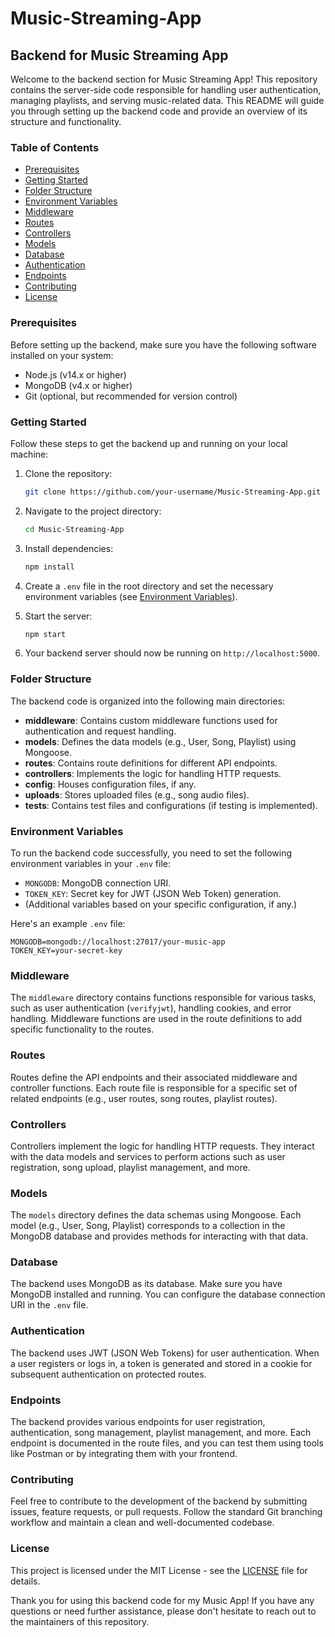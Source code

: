 # Music-Streaming-App

## Backend for Music Streaming App

Welcome to the backend section for Music Streaming App! This repository contains the server-side code responsible for handling user authentication, managing playlists, and serving music-related data. This README will guide you through setting up the backend code and provide an overview of its structure and functionality.

### Table of Contents
- [Prerequisites](#prerequisites)
- [Getting Started](#getting-started)
- [Folder Structure](#folder-structure)
- [Environment Variables](#environment-variables)
- [Middleware](#middleware)
- [Routes](#routes)
- [Controllers](#controllers)
- [Models](#models)
- [Database](#database)
- [Authentication](#authentication)
- [Endpoints](#endpoints)
- [Contributing](#contributing)
- [License](#license)

### Prerequisites
Before setting up the backend, make sure you have the following software installed on your system:
- Node.js (v14.x or higher)
- MongoDB (v4.x or higher)
- Git (optional, but recommended for version control)

### Getting Started
Follow these steps to get the backend up and running on your local machine:

1. Clone the repository:
   ```bash
   git clone https://github.com/your-username/Music-Streaming-App.git
   ```

2. Navigate to the project directory:
   ```bash
   cd Music-Streaming-App
   ```

3. Install dependencies:
   ```bash
   npm install
   ```

4. Create a `.env` file in the root directory and set the necessary environment variables (see [Environment Variables](#environment-variables)).

5. Start the server:
   ```bash
   npm start
   ```

6. Your backend server should now be running on `http://localhost:5000`.

### Folder Structure
The backend code is organized into the following main directories:

- **middleware**: Contains custom middleware functions used for authentication and request handling.
- **models**: Defines the data models (e.g., User, Song, Playlist) using Mongoose.
- **routes**: Contains route definitions for different API endpoints.
- **controllers**: Implements the logic for handling HTTP requests.
- **config**: Houses configuration files, if any.
- **uploads**: Stores uploaded files (e.g., song audio files).
- **tests**: Contains test files and configurations (if testing is implemented).

### Environment Variables
To run the backend code successfully, you need to set the following environment variables in your `.env` file:

- `MONGODB`: MongoDB connection URI.
- `TOKEN_KEY`: Secret key for JWT (JSON Web Token) generation.
- (Additional variables based on your specific configuration, if any.)

Here's an example `.env` file:

```env
MONGODB=mongodb://localhost:27017/your-music-app
TOKEN_KEY=your-secret-key
```

### Middleware
The `middleware` directory contains functions responsible for various tasks, such as user authentication (`verifyjwt`), handling cookies, and error handling. Middleware functions are used in the route definitions to add specific functionality to the routes.

### Routes
Routes define the API endpoints and their associated middleware and controller functions. Each route file is responsible for a specific set of related endpoints (e.g., user routes, song routes, playlist routes).

### Controllers
Controllers implement the logic for handling HTTP requests. They interact with the data models and services to perform actions such as user registration, song upload, playlist management, and more.

### Models
The `models` directory defines the data schemas using Mongoose. Each model (e.g., User, Song, Playlist) corresponds to a collection in the MongoDB database and provides methods for interacting with that data.

### Database
The backend uses MongoDB as its database. Make sure you have MongoDB installed and running. You can configure the database connection URI in the `.env` file.

### Authentication
The backend uses JWT (JSON Web Tokens) for user authentication. When a user registers or logs in, a token is generated and stored in a cookie for subsequent authentication on protected routes.

### Endpoints
The backend provides various endpoints for user registration, authentication, song management, playlist management, and more. Each endpoint is documented in the route files, and you can test them using tools like Postman or by integrating them with your frontend.

### Contributing
Feel free to contribute to the development of the backend by submitting issues, feature requests, or pull requests. Follow the standard Git branching workflow and maintain a clean and well-documented codebase.

### License
This project is licensed under the MIT License - see the [LICENSE](LICENSE) file for details.

Thank you for using this backend code for my Music App! If you have any questions or need further assistance, please don't hesitate to reach out to the maintainers of this repository.
